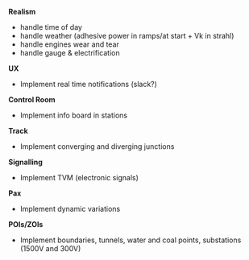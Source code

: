**Realism**
- handle time of day
- handle weather (adhesive power in ramps/at start + Vk in strahl)
- handle engines wear and tear
- handle gauge & electrification

**UX**
- Implement real time notifications (slack?)

**Control Room**
- Implement info board in stations

**Track**
- Implement converging and diverging junctions

**Signalling**
- Implement TVM (electronic signals)

**Pax**
- Implement dynamic variations

**POIs/ZOIs**
- Implement boundaries, tunnels, water and coal points, substations (1500V and 300V)
